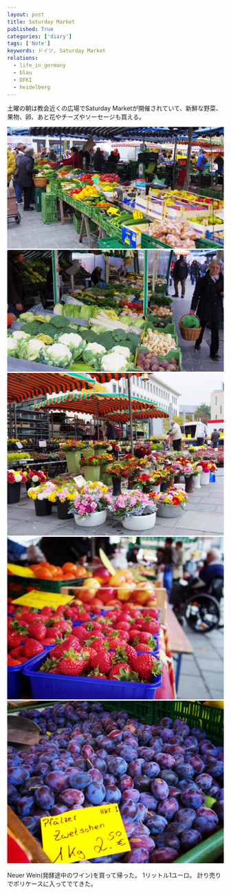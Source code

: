 ```yaml
---
layout: post
title: Saturday Market
published: True
categories: ['diary']
tags: ['Note']
keywords: ドイツ, Saturday Market
relations:
  - life_in_germany
  - blau
  - DFKI
  - heidelberg
---
```


土曜の朝は教会近くの広場でSaturday Marketが開催されていて、新鮮な野菜、果物、卵、あと花やチーズやソーセージも買える。

<img src="/assets/img/blog_2013-10-12%2010.09.34.jpg" class="image-on-frame image-fade">

<img src="/assets/img/blog_2013-10-12%2010.12.03.jpg" class="image-on-frame image-fade">

<img src="/assets/img/blog_2013-10-12%2010.17.08.jpg" class="image-on-frame image-fade">

<img src="/assets/img/blog_2013-10-12%2010.06.51.jpg" class="image-on-frame image-fade">

<img src="/assets/img/blog_2013-10-12%2010.05.41.jpg" class="image-on-frame image-fade">

Neuer Wein(発酵途中のワイン)を買って帰った。
1リットル1ユーロ。
計り売りでポリケースに入ってでてきた。
